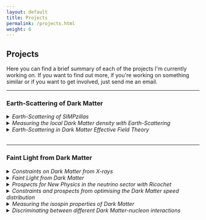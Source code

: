```yaml
---
layout: default
title: Projects
permalink: /projects.html
weight: 6
---
```


## Projects

Here you can find a brief summary of each of the projects I'm currently working on. If you want to find out more, if you're working on something similar or if you want to get involved, just send me an email.

---

### Earth-Scattering of Dark Matter

<details>
  <summary> <em>Earth-Scattering of SIMPzillas</em> </summary>
  Very heavy, very strongly-interacting Dark Matter could evade current constraints as it very quickly loses energy while travelling through the atmosphere and the Earth. I'm performing some careful calculations of this Earth-Stopping effect for very heavy (> 10 TeV) Dark Matter, to determine precisely where the current limits from shallow-site direct detection experiments are cut off and therefore which regions of parameter space remain open.
  <br><br>
</details>

<details>
  <summary> <em>Measuring the local Dark Matter density with Earth-Scattering</em> </summary>
  When Dark Matter is detected in terrestrial direct detection experiments, determining its local density and interaction cross section separately will be very difficult; each simply rescales the overall event rate. However, if DM is light and interacts very strongly, it may scatter in the Earth, causing the event rate to vary with time as the Earth rotates. The size of this modulation effect only depends on the interaction cross section, not the overall density of DM. Looking at a number of benchmark parameter points, I am aiming to demonstrate that (in this regime) it is possible to break the degeneracy between the local density and cross section using this effect.
  <br><br>
</details>

<details>
  <summary> <em>Earth-Scattering in Dark Matter Effective Field Theory</em> </summary>
  Your content here...
  > markup like blockquote's should even work on github!
  more content here...
    <br>
</details>
<br>

---

### Faint Light from Dark Matter

<details>
  <summary> <em>Constraints on Dark Matter from X-rays</em> </summary>
  Your content here...
  > markup like blockquote's should even work on github!
  more content here...
    <br><br>
</details>

<details>
  <summary> <em>Faint Light from Dark Matter</em> </summary>
  Your content here...
  > markup like blockquote's should even work on github!
  more content here...
    <br><br>
</details>

<details>
  <summary> <em>Prospects for New Physics in the neutrino sector with Ricochet</em> </summary>
  Your content here...
  > markup like blockquote's should even work on github!
  more content here...
    <br><br>
</details>

<details>
  <summary> <em>Constraints and prospects from optimising the Dark Matter speed distribution</em> </summary>
  Your content here...
  > markup like blockquote's should even work on github!
  more content here...
    <br><br>
</details>

<details>
  <summary> <em>Measuring the isospin properties of Dark Matter</em> </summary>
  Your content here...
  > markup like blockquote's should even work on github!
  more content here...
    <br><br>
</details>

<details>
  <summary> <em>Discriminating between different Dark Matter-nucleon interactions</em> </summary>
  Your content here...
  > markup like blockquote's should even work on github!
  more content here...
    <br><br>
</details>